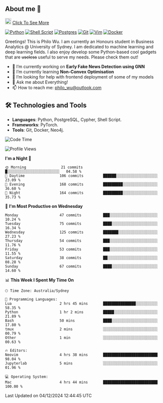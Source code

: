 ## About me 🤗

<a href="#"><img src="https://media.giphy.com/media/hvRJCLFzcasrR4ia7z/giphy.gif" width="20px" height="20px"></a> [Click To See More](https://codeboyphilo.github.io)

[![Python](https://img.shields.io/badge/python-3670A0?style=for-the-badge&logo=python&logoColor=ffdd54)](#)
[![Shell Script](https://img.shields.io/badge/shell_script-%23121011.svg?style=for-the-badge&logo=gnu-bash&logoColor=white)](#)
[![Postgres](https://img.shields.io/badge/postgres-%23316192.svg?style=for-the-badge&logo=postgresql&logoColor=white)](#)
[![Git](https://img.shields.io/badge/git-%23F05033.svg?style=for-the-badge&logo=git&logoColor=white)](#)
[![Vim](https://img.shields.io/badge/VIM-%2311AB00.svg?style=for-the-badge&logo=vim&logoColor=white)](#)
[![Docker](https://img.shields.io/badge/docker-%230db7ed.svg?style=for-the-badge&logo=docker&logoColor=white)](#)

Greetings! This is Philo Wu. I am currently an Honours student in Business Analytics \@ University of Sydney. I am dedicated to machine learning and deep learning fields. I also enjoy develop some Python-based cool gadgets that are ~~useless~~ useful to serve my needs. Please check them out!

- 🔭 I’m currently working on **Early Fake News Detection using GNN**
- 🌱 I’m currently learning **Non-Convex Optimisation**
- 🤔 I’m looking for help with frontend deployment of some of my models
- 💬 Ask me about Everything!
- 📫 How to reach me: philo_wu@outlook.com

## 🛠 Technologies and Tools
- **Languages**: Python, PostgreSQL, Cypher, Shell Script.
- **Frameworks**: PyTorch.
- **Tools**: Git, Docker, Neo4j.

<!--START_SECTION:waka-->
![Code Time](http://img.shields.io/badge/Code%20Time-629%20hrs%209%20mins-blue)

![Profile Views](http://img.shields.io/badge/Profile%20Views-0-blue)

**I'm a Night 🦉** 

```text
🌞 Morning                21 commits          █░░░░░░░░░░░░░░░░░░░░░░░░   04.58 % 
🌆 Daytime                106 commits         ██████░░░░░░░░░░░░░░░░░░░   23.09 % 
🌃 Evening                168 commits         █████████░░░░░░░░░░░░░░░░   36.60 % 
🌙 Night                  164 commits         █████████░░░░░░░░░░░░░░░░   35.73 % 
```
📅 **I'm Most Productive on Wednesday** 

```text
Monday                   47 commits          ███░░░░░░░░░░░░░░░░░░░░░░   10.24 % 
Tuesday                  75 commits          ████░░░░░░░░░░░░░░░░░░░░░   16.34 % 
Wednesday                125 commits         ███████░░░░░░░░░░░░░░░░░░   27.23 % 
Thursday                 54 commits          ███░░░░░░░░░░░░░░░░░░░░░░   11.76 % 
Friday                   53 commits          ███░░░░░░░░░░░░░░░░░░░░░░   11.55 % 
Saturday                 38 commits          ██░░░░░░░░░░░░░░░░░░░░░░░   08.28 % 
Sunday                   67 commits          ████░░░░░░░░░░░░░░░░░░░░░   14.60 % 
```


📊 **This Week I Spent My Time On** 

```text
🕑︎ Time Zone: Australia/Sydney

💬 Programming Languages: 
Lua                      2 hrs 45 mins       ███████████████░░░░░░░░░░   58.35 % 
Python                   1 hr 2 mins         █████░░░░░░░░░░░░░░░░░░░░   21.89 % 
Bash                     50 mins             ████░░░░░░░░░░░░░░░░░░░░░   17.80 % 
tmux                     2 mins              ░░░░░░░░░░░░░░░░░░░░░░░░░   00.79 % 
Other                    1 min               ░░░░░░░░░░░░░░░░░░░░░░░░░   00.63 % 

🔥 Editors: 
Neovim                   4 hrs 38 mins       █████████████████████████   98.04 % 
Jupyterlab               5 mins              ░░░░░░░░░░░░░░░░░░░░░░░░░   01.96 % 

💻 Operating System: 
Mac                      4 hrs 44 mins       █████████████████████████   100.00 % 
```


 Last Updated on 04/12/2024 12:44:45 UTC
<!--END_SECTION:waka-->
